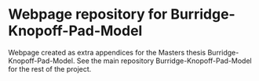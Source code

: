 # Webpage repository for Burridge-Knopoff-Pad-Model

Webpage created as extra appendices for the Masters thesis  Burridge-Knopoff-Pad-Model.
See the main repository Burridge-Knopoff-Pad-Model for the rest of the project. 
